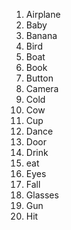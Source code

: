 1. Airplane
2. Baby
3. Banana
4. Bird
5. Boat
6. Book
7. Button
8. Camera
9. Cold
10. Cow
11. Cup
12. Dance
13. Door
14. Drink
15. eat
16. Eyes
17. Fall
18. Glasses
19. Gun
20. Hit